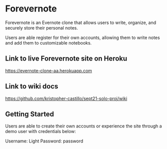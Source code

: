 # Forevernote

Forevernote is an Evernote clone that allows users to write, organize, and securely store their personal notes.

Users are able register for their own accounts, allowing them to write notes and add them to customizable notebooks.

## Link to live Forevernote site on Heroku

https://evernote-clone-aa.herokuapp.com

## Link to wiki docs

https://github.com/kristopher-castillo/sept21-solo-proj/wiki

## Getting Started

Users are able to create their own accounts or experience the site through a demo user with credentials below:

Username: Light
Password: password